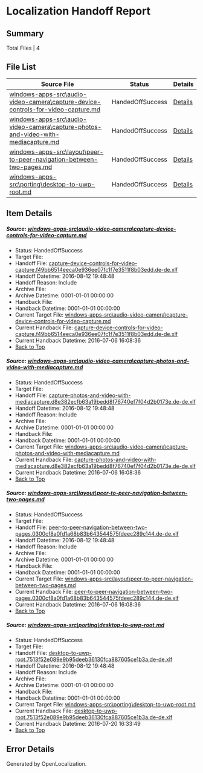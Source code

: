 # <a name='report-top'></a> Localization Handoff Report

## Summary
 Total Files | 4

## File List
 Source File | Status | Details 
 ----------- | ------ | ------- 
 [windows-apps-src\audio-video-camera\capture-device-controls-for-video-capture.md](https://github.com/Microsoft/windows-apps/blob/c2729527204f8201cb63a9d069cebae4fd3c2237/windows-apps-src/audio-video-camera/capture-device-controls-for-video-capture.md) | HandedOffSuccess | [Details](#f0bf29ef9a9fbaf66428dd9521baf45f3249ffa7160)
 [windows-apps-src\audio-video-camera\capture-photos-and-video-with-mediacapture.md](https://github.com/Microsoft/windows-apps/blob/823bab0e0b853ae2931146f35e96dd43d16084ad/windows-apps-src/audio-video-camera/capture-photos-and-video-with-mediacapture.md) | HandedOffSuccess | [Details](#2a740e3c1e31440372d1d26b42e8443dd13108d4162)
 [windows-apps-src\layout\peer-to-peer-navigation-between-two-pages.md](https://github.com/Microsoft/windows-apps/blob/03efa074d14aa608e583d8be833bc60c64150988/windows-apps-src/layout/peer-to-peer-navigation-between-two-pages.md) | HandedOffSuccess | [Details](#c872b2a850f2d324b6cd10f4fa05fe99a42ea7d24665)
 [windows-apps-src\porting\desktop-to-uwp-root.md](https://github.com/Microsoft/windows-apps/blob/73334b772faeaade686de359a9992df56e934344/windows-apps-src/porting/desktop-to-uwp-root.md) | HandedOffSuccess | [Details](#f064f54748141082f97f3f664ac172885b95756b4837)

## Item Details
##### <a name='f0bf29ef9a9fbaf66428dd9521baf45f3249ffa7160'></a> Source: [windows-apps-src\audio-video-camera\capture-device-controls-for-video-capture.md](https://github.com/Microsoft/windows-apps/blob/c2729527204f8201cb63a9d069cebae4fd3c2237/windows-apps-src/audio-video-camera/capture-device-controls-for-video-capture.md)
* Status: HandedOffSuccess
* Target File: 
* Handoff File: [capture-device-controls-for-video-capture.f49bb6514eeca0e936ee07fc1f7e3511f8b03edd.de-de.xlf](https://github.com/Microsoft/WDG.handoff/blob/5cbc8c46bd5e07dd5fbb354884514a4594bcd8e1/ol-handoff/Microsoft/windows-apps.de-de/master/capture-device-controls-for-video-capture.f49bb6514eeca0e936ee07fc1f7e3511f8b03edd.de-de.xlf)
* Handoff Datetime: 2016-08-12 19:48:48
* Handoff Reason: Include
* Archive File: 
* Archive Datetime: 0001-01-01 00:00:00
* Handback File: 
* Handback Datetime: 0001-01-01 00:00:00
* Current Target File: [windows-apps-src\audio-video-camera\capture-device-controls-for-video-capture.md](https://github.com/Microsoft/windows-apps.de-de/blob/7a3dc4d5efb7b5518f9623c0a3ebf46436d26e72/windows-apps-src/audio-video-camera/capture-device-controls-for-video-capture.md)
* Current Handback File: [capture-device-controls-for-video-capture.f49bb6514eeca0e936ee07fc1f7e3511f8b03edd.de-de.xlf](https://github.com/Microsoft/WDG.handback/blob/b6880abfd65d38457dda3929c963d918f070774a/ol-handback/Microsoft/windows-apps.de-de/master/capture-device-controls-for-video-capture.f49bb6514eeca0e936ee07fc1f7e3511f8b03edd.de-de.xlf)
* Current Handback Datetime: 2016-07-06 16:08:36
* [Back to Top](#report-top)

##### <a name='2a740e3c1e31440372d1d26b42e8443dd13108d4162'></a> Source: [windows-apps-src\audio-video-camera\capture-photos-and-video-with-mediacapture.md](https://github.com/Microsoft/windows-apps/blob/823bab0e0b853ae2931146f35e96dd43d16084ad/windows-apps-src/audio-video-camera/capture-photos-and-video-with-mediacapture.md)
* Status: HandedOffSuccess
* Target File: 
* Handoff File: [capture-photos-and-video-with-mediacapture.d8e382ecfb63a19bedd8f76740ef7f04d2b0173e.de-de.xlf](https://github.com/Microsoft/WDG.handoff/blob/5cbc8c46bd5e07dd5fbb354884514a4594bcd8e1/ol-handoff/Microsoft/windows-apps.de-de/master/capture-photos-and-video-with-mediacapture.d8e382ecfb63a19bedd8f76740ef7f04d2b0173e.de-de.xlf)
* Handoff Datetime: 2016-08-12 19:48:48
* Handoff Reason: Include
* Archive File: 
* Archive Datetime: 0001-01-01 00:00:00
* Handback File: 
* Handback Datetime: 0001-01-01 00:00:00
* Current Target File: [windows-apps-src\audio-video-camera\capture-photos-and-video-with-mediacapture.md](https://github.com/Microsoft/windows-apps.de-de/blob/7a3dc4d5efb7b5518f9623c0a3ebf46436d26e72/windows-apps-src/audio-video-camera/capture-photos-and-video-with-mediacapture.md)
* Current Handback File: [capture-photos-and-video-with-mediacapture.d8e382ecfb63a19bedd8f76740ef7f04d2b0173e.de-de.xlf](https://github.com/Microsoft/WDG.handback/blob/b6880abfd65d38457dda3929c963d918f070774a/ol-handback/Microsoft/windows-apps.de-de/master/capture-photos-and-video-with-mediacapture.d8e382ecfb63a19bedd8f76740ef7f04d2b0173e.de-de.xlf)
* Current Handback Datetime: 2016-07-06 16:08:36
* [Back to Top](#report-top)

##### <a name='c872b2a850f2d324b6cd10f4fa05fe99a42ea7d24665'></a> Source: [windows-apps-src\layout\peer-to-peer-navigation-between-two-pages.md](https://github.com/Microsoft/windows-apps/blob/03efa074d14aa608e583d8be833bc60c64150988/windows-apps-src/layout/peer-to-peer-navigation-between-two-pages.md)
* Status: HandedOffSuccess
* Target File: 
* Handoff File: [peer-to-peer-navigation-between-two-pages.0300cf8a0fd1a68b83b643544575fdeec289c144.de-de.xlf](https://github.com/Microsoft/WDG.handoff/blob/5cbc8c46bd5e07dd5fbb354884514a4594bcd8e1/ol-handoff/Microsoft/windows-apps.de-de/master/peer-to-peer-navigation-between-two-pages.0300cf8a0fd1a68b83b643544575fdeec289c144.de-de.xlf)
* Handoff Datetime: 2016-08-12 19:48:48
* Handoff Reason: Include
* Archive File: 
* Archive Datetime: 0001-01-01 00:00:00
* Handback File: 
* Handback Datetime: 0001-01-01 00:00:00
* Current Target File: [windows-apps-src\layout\peer-to-peer-navigation-between-two-pages.md](https://github.com/Microsoft/windows-apps.de-de/blob/7a3dc4d5efb7b5518f9623c0a3ebf46436d26e72/windows-apps-src/layout/peer-to-peer-navigation-between-two-pages.md)
* Current Handback File: [peer-to-peer-navigation-between-two-pages.0300cf8a0fd1a68b83b643544575fdeec289c144.de-de.xlf](https://github.com/Microsoft/WDG.handback/blob/b6880abfd65d38457dda3929c963d918f070774a/ol-handback/Microsoft/windows-apps.de-de/master/peer-to-peer-navigation-between-two-pages.0300cf8a0fd1a68b83b643544575fdeec289c144.de-de.xlf)
* Current Handback Datetime: 2016-07-06 16:08:36
* [Back to Top](#report-top)

##### <a name='f064f54748141082f97f3f664ac172885b95756b4837'></a> Source: [windows-apps-src\porting\desktop-to-uwp-root.md](https://github.com/Microsoft/windows-apps/blob/73334b772faeaade686de359a9992df56e934344/windows-apps-src/porting/desktop-to-uwp-root.md)
* Status: HandedOffSuccess
* Target File: 
* Handoff File: [desktop-to-uwp-root.7513f52e089e9b95deeb36130fca887605ce1b3a.de-de.xlf](https://github.com/Microsoft/WDG.handoff/blob/5cbc8c46bd5e07dd5fbb354884514a4594bcd8e1/ol-handoff/Microsoft/windows-apps.de-de/master/desktop-to-uwp-root.7513f52e089e9b95deeb36130fca887605ce1b3a.de-de.xlf)
* Handoff Datetime: 2016-08-12 19:48:48
* Handoff Reason: Include
* Archive File: 
* Archive Datetime: 0001-01-01 00:00:00
* Handback File: 
* Handback Datetime: 0001-01-01 00:00:00
* Current Target File: [windows-apps-src\porting\desktop-to-uwp-root.md](https://github.com/Microsoft/windows-apps.de-de/blob/6de8cee4ee31a6fa9082108f1a9e7ff09c39e62b/windows-apps-src/porting/desktop-to-uwp-root.md)
* Current Handback File: [desktop-to-uwp-root.7513f52e089e9b95deeb36130fca887605ce1b3a.de-de.xlf](https://github.com/Microsoft/WDG.handback/blob/2c1ceb1dcd88de90d8169faf0aaddf2807f77d49/ol-handback/Microsoft/windows-apps.de-de/master/desktop-to-uwp-root.7513f52e089e9b95deeb36130fca887605ce1b3a.de-de.xlf)
* Current Handback Datetime: 2016-07-20 16:33:49
* [Back to Top](#report-top)


## Error Details

Generated by OpenLocalization.
